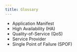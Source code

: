 ```yaml
---
title: Glossary
---
```


* Application Manifest
* High Availability (HA)
* Quality-of-Service (QoS)
* Service Provider
* Single Point of Failure (SPOF)